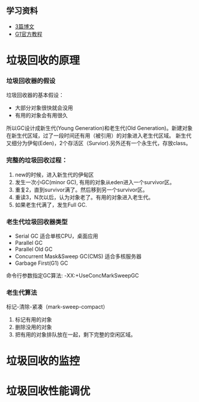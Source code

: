 ## 学习资料
* [3篇博文](https://www.cubrid.org/blog/how-to-monitor-java-garbage-collection/)
* [G1官方教程](https://www.oracle.com/technetwork/tutorials/tutorials-1876574.html)

# 垃圾回收的原理
### 垃圾回收器的假设
垃圾回收器的基本假设：
* 大部分对象很快就会没用
* 有用的对象会有用很久

所以GC设计成新生代(Young Generation)和老生代(Old Generation)。新建对象在新生代区域，过了一段时间还有用（被引用）的对象进入老生代区域。
新生代又细分为伊甸(Eden)，2个存活区（Survior).另外还有一个永生代，存放class。

### 完整的垃圾回收过程：
1. new的时候，进入新生代的伊甸区
2. 发生一次小GC(minor GC), 有用的对象从eden进入一个survivor区。
3. 重复2，直到survivor满了。然后移到另一个survivor区。
4. 重读3，N次以后，认为对象老了。有用的对象进入老生代。
5. 如果老生代满了，发生Full GC.


### 老生代垃圾回收器类型
* Serial GC  适合单核CPU，桌面应用
* Parallel GC
* Parallel Old GC
* Concurrent Mask&Sweep GC(CMS)  适合多核服务器
* Garbage First(G1) GC

命令行参数指定GC算法: -XX:+UseConcMarkSweepGC

### 老生代算法
标记-清除-紧凑（mark-sweep-compact）
1. 标记有用的对象
2. 删除没用的对象
3. 把有用的对象排队放在一起，剩下完整的空闲区域。

# 垃圾回收的监控


# 垃圾回收性能调优

